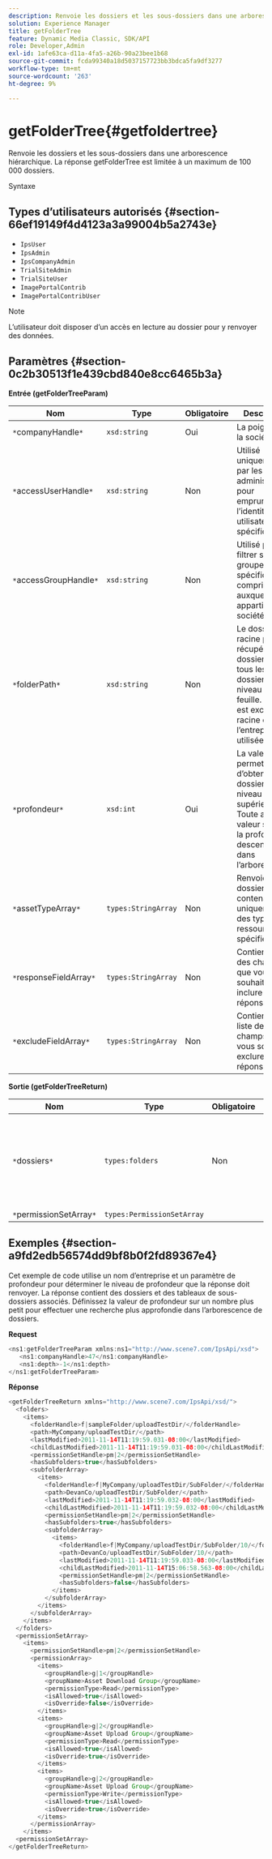 ```yaml
---
description: Renvoie les dossiers et les sous-dossiers dans une arborescence hiérarchique. La réponse getFolderTree est limitée à un maximum de 100 000 dossiers.
solution: Experience Manager
title: getFolderTree
feature: Dynamic Media Classic, SDK/API
role: Developer,Admin
exl-id: 1afe63ca-d11a-4fa5-a26b-90a23bee1b68
source-git-commit: fcda99340a18d5037157723bb3bdca5fa9df3277
workflow-type: tm+mt
source-wordcount: '263'
ht-degree: 9%

---
```


# getFolderTree{#getfoldertree}

Renvoie les dossiers et les sous-dossiers dans une arborescence hiérarchique. La réponse getFolderTree est limitée à un maximum de 100 000 dossiers.

Syntaxe

## Types d’utilisateurs autorisés {#section-66ef19149f4d4123a3a99004b5a2743e}

* `IpsUser`
* `IpsAdmin`
* `IpsCompanyAdmin`
* `TrialSiteAdmin`
* `TrialSiteUser`
* `ImagePortalContrib`
* `ImagePortalContribUser`

>[!NOTE]
>
>L’utilisateur doit disposer d’un accès en lecture au dossier pour y renvoyer des données.

## Paramètres {#section-0c2b30513f1e439cbd840e8cc6465b3a}

**Entrée (getFolderTreeParam)**

| Nom | Type | Obligatoire | Description |
|---|---|---|---|
| `*`companyHandle`*` | `xsd:string` | Oui | La poignée de la société. |
| `*`accessUserHandle`*` | `xsd:string` | Non | Utilisé uniquement par les administrateurs pour emprunter l’identité d’un utilisateur spécifique. |
| `*`accessGroupHandle`*` | `xsd:string` | Non | Utilisé pour filtrer selon un groupe spécifique, y compris ceux auxquels appartient la société. |
| `*`folderPath`*` | `xsd:string` | Non | Le dossier racine pour récupérer les dossiers et tous les sous-dossiers au niveau de la feuille. Si elle est exclue, la racine de l’entreprise est utilisée. |
| `*`profondeur`*` | `xsd:int` | Oui | La valeur zéro permet d’obtenir le dossier de niveau supérieur. Toute autre valeur spécifie la profondeur à descendre dans l’arborescence. |
| `*`assetTypeArray`*` | `types:StringArray` | Non | Renvoie les dossiers contenant uniquement des types de ressources spécifiés. |
| `*`responseFieldArray`*` | `types:StringArray` | Non | Contient la liste des champs que vous souhaitez inclure dans la réponse. |
| `*`excludeFieldArray`*` | `types:StringArray` | Non | Contient une liste des champs que vous souhaitez exclure de la réponse. |

**Sortie (getFolderTreeReturn)**

| Nom | Type | Obligatoire | Description |
|---|---|---|---|
| `*`dossiers`*` | `types:folders` | Non | Hiérarchie des dossiers dans une arborescence. La réponse est limitée à un maximum de 100 000 dossiers. |
| `*`permissionSetArray`*` | `types:PermissionSetArray` |  |  |

## Exemples {#section-a9fd2edb56574dd9bf8b0f2fd89367e4}

Cet exemple de code utilise un nom d’entreprise et un paramètre de profondeur pour déterminer le niveau de profondeur que la réponse doit renvoyer. La réponse contient des dossiers et des tableaux de sous-dossiers associés. Définissez la valeur de profondeur sur un nombre plus petit pour effectuer une recherche plus approfondie dans l’arborescence de dossiers.

**Request**

```java
<ns1:getFolderTreeParam xmlns:ns1="http://www.scene7.com/IpsApi/xsd">
   <ns1:companyHandle>47</ns1:companyHandle>
   <ns1:depth>-1</ns1:depth>
</ns1:getFolderTreeParam>
```

**Réponse**

```java
<getFolderTreeReturn xmlns="http://www.scene7.com/IpsApi/xsd/">
  <folders>
    <items>
      <folderHandle>f|sampleFolder/uploadTestDir/</folderHandle>
      <path>MyCompany/uploadTestDir/</path>
      <lastModified>2011-11-14T11:19:59.031-08:00</lastModified>
      <childLastModified>2011-11-14T11:19:59.031-08:00</childLastModified>
      <permissionSetHandle>pm|2</permissionSetHandle>
      <hasSubfolders>true</hasSubfolders>
      <subfolderArray>
        <items>
          <folderHandle>f|MyCompany/uploadTestDir/SubFolder/</folderHandle>
          <path>DevanCo/uploadTestDir/SubFolder/</path>
          <lastModified>2011-11-14T11:19:59.032-08:00</lastModified>
          <childLastModified>2011-11-14T11:19:59.032-08:00</childLastModified>
          <permissionSetHandle>pm|2</permissionSetHandle>
          <hasSubfolders>true</hasSubfolders>
          <subfolderArray>
            <items>
              <folderHandle>f|MyCompany/uploadTestDir/SubFolder/10/</folderHandle>
              <path>DevanCo/uploadTestDir/SubFolder/10/</path>
              <lastModified>2011-11-14T11:19:59.033-08:00</lastModified>
              <childLastModified>2011-11-14T15:06:58.563-08:00</childLastModified>
              <permissionSetHandle>pm|2</permissionSetHandle>
              <hasSubfolders>false</hasSubfolders>
            </items>
          </subfolderArray>
        </items>
      </subfolderArray>
    </items>
  </folders>
  <permissionSetArray>
    <items>
      <permissionSetHandle>pm|2</permissionSetHandle>
      <permissionArray>
        <items>
          <groupHandle>g|1</groupHandle>
          <groupName>Asset Download Group</groupName>
          <permissionType>Read</permissionType>
          <isAllowed>true</isAllowed>
          <isOverride>false</isOverride>
        </items>
        <items>
          <groupHandle>g|2</groupHandle>
          <groupName>Asset Upload Group</groupName>
          <permissionType>Read</permissionType>
          <isAllowed>true</isAllowed>
          <isOverride>true</isOverride>
        </items>
        <items>
          <groupHandle>g|2</groupHandle>
          <groupName>Asset Upload Group</groupName>
          <permissionType>Write</permissionType>
          <isAllowed>true</isAllowed>
          <isOverride>true</isOverride>
        </items>
      </permissionArray>
    </items>
  <permissionSetArray>
</getFolderTreeReturn>
```

